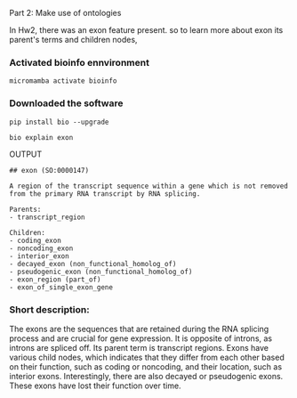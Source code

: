 

Part 2: Make use of ontologies

In Hw2, there was an exon feature present. so to learn more about exon its parent's terms and children nodes,

### Activated bioinfo ennvironment
```
micromamba activate bioinfo
```

### Downloaded the software 
```
pip install bio --upgrade
```


```
bio explain exon
```

OUTPUT
```
## exon (SO:0000147)

A region of the transcript sequence within a gene which is not removed from the primary RNA transcript by RNA splicing.

Parents:
- transcript_region 

Children:
- coding_exon 
- noncoding_exon 
- interior_exon 
- decayed_exon (non_functional_homolog_of)
- pseudogenic_exon (non_functional_homolog_of)
- exon_region (part_of)
- exon_of_single_exon_gene 
```

### Short description:

The exons are the sequences that are retained during the RNA splicing process and are crucial for gene expression. It is opposite of introns, as introns are spliced off. Its parent term is transcript regions. Exons have various child nodes, which indicates that they differ from each other based on their function, such as coding or noncoding, and their location, such as interior exons. Interestingly, there are also decayed or pseudogenic exons. These exons have lost their function over time.